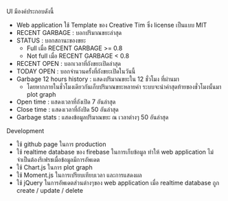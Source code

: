 UI มีองค์ประกอบดังนี้
- Web application ใช้ Template ของ Creative Tim ซึ่ง license เป็นแบบ MIT
- RECENT GARBAGE : บอกปริมาณขยะล่าสุด
- STATUS : บอกสถานะของขยะ
  - Full เมื่อ RECENT GARBAGE >= 0.8
  - Not full เมื่อ RECENT GARBAGE < 0.8
- RECENT OPEN : บอกเวลาที่ถังขยะเปิดล่าสุด
- TODAY OPEN : บอกจำนวนครั้งที่ถังขยะเปิดในวันนี้
- Garbage 12 hours history : แสดงปริมาณขยะใน 12 ชั่วโมง ที่ผ่านมา
  - โดยหากภายในชั่วโมงเดียวกันเก็บปริมาณขยะหลายค่า ระบบจะนำค่าสุดท้ายของชั่วโมงนั้นมา plot graph
- Open time : แสดงเวลาที่ถังเปิด 7 อันล่าสุด
- Close time : แสดงเวลาที่ถังปิด 50 อันล่าสุด
- Garbage stats : แสดงข้อมูลปริมาณขยะ ณ เวลาต่างๆ 50 อันล่าสุด

Development
- ใช้ github page ในการ production
- ใช้ realtime database ของ firebase ในการเก็บข้อมูล ทำให้ web application ไม่จำเป็นต้องรีเฟรชเมื่อข้อมูลมีการอัพเดต
- ใช้ Chart.js ในการ plot graph
- ใช้ Moment.js ในการเปรียบเทียบเวลา และการแสดงผล
- ใช้ jQuery ในการอัพเดตส่วนต่างๆของ web application เมื่อ realtime database ถูก create / update / delete

